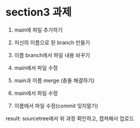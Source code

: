 # section3 과제
1. main에 파일 추가하기
2. 자신의 이름으로 된 branch 만들기

3. 이름 branch에서 파일 내용 바꾸기
4. main에서 파일 수정

5. main과 이름 merge (충돌 해결하기)

6. main에서 파일 수정
7. 이름에서 파일 수정(commit 잊지말기)

result:
    sourcetree에서 위 과정 확인하고, 캡쳐해서 업로드
